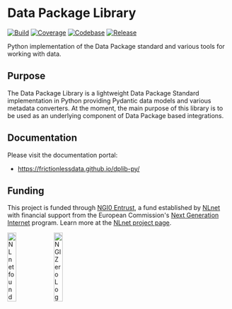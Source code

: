 # Data Package Library

[![Build](https://img.shields.io/github/actions/workflow/status/frictionlessdata/dplib-py/general.yaml?branch=main)](https://github.com/frictionlessdata/dplib-py/actions)
[![Coverage](https://img.shields.io/codecov/c/github/frictionlessdata/dplib-py/main)](https://codecov.io/gh/frictionlessdata/dplib-py)
[![Codebase](https://img.shields.io/badge/codebase-github-brightgreen)](https://github.com/frictionlessdata/dplib-py)
[![Release](https://img.shields.io/pypi/v/dplib-py.svg)](https://pypi.python.org/pypi/dplib-py)

Python implementation of the Data Package standard and various tools for working with data.

## Purpose

The Data Package Library is a lightweight Data Package Standard implementation in Python providing Pydantic data models and various metadata converters. At the moment, the main purpose of this library is to be used as an underlying component of Data Package based integrations.

## Documentation

Please visit the documentation portal:

- https://frictionlessdata.github.io/dplib-py/

## Funding

This project is funded through [NGI0 Entrust](https://nlnet.nl/entrust), a fund established by [NLnet](https://nlnet.nl) with financial support from the European Commission's [Next Generation Internet](https://ngi.eu) program. Learn more at the [NLnet project page](https://nlnet.nl/FrictionlessStandards).

[<img src="https://nlnet.nl/logo/banner.png" alt="NLnet foundation logo" width="20%" />](https://nlnet.nl)
[<img src="https://nlnet.nl/image/logos/NGI0_tag.svg" alt="NGI Zero Logo" width="20%" />](https://nlnet.nl/entrust)
